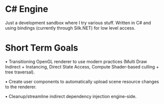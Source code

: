 # C# Engine

Just a development sandbox where I try various stuff. Written in C# and using bindings (currently through Silk.NET) for low level access.

# Short Term Goals

• Transitioning OpenGL renderer to use modern practices (Multi Draw Indirect + Instancing, Direct State Access, Compute Shader-based culling + tree traversal).

• Create user components to automatically upload scene resource changes to the renderer.

• Cleanup/streamline indirect dependency injection engine-side.